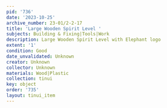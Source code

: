 ```yaml
---
pid: '736'
date: '2023-10-25'
archive_number: 23-01/2-2-17
title: 'Large Wooden Spirit Level '
subjects: Building & Fixing|Tools|Work
description: Large Wooden Spirit Level with Elephant logo
extent: '1'
condition: Good
date_unvalidated: Unknown
creator: Unknown
collector: Unknown
materials: Wood|Plastic
collection: tinui
key: object
order: '735'
layout: tinui_item
---
```

